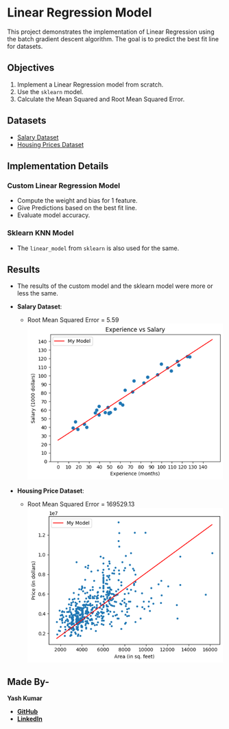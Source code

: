 
# Linear Regression Model

This project demonstrates the implementation of Linear Regression using the batch gradient descent algorithm. The goal is to predict the best fit line for datasets.

## Objectives
1. Implement a Linear Regression model from scratch.
2. Use the `sklearn` model.
3. Calculate the Mean Squared and Root Mean Squared Error.

## Datasets
- [Salary Dataset](https://www.kaggle.com/datasets/syamalapadala/salary-dataset)
- [Housing Prices Dataset](https://www.kaggle.com/datasets/yasserh/housing-prices-dataset?select=Housing.csv)

## Implementation Details

### Custom Linear Regression Model

- Compute the weight and bias for 1 feature.
- Give Predictions based on the best fit line.
- Evaluate model accuracy.

### Sklearn KNN Model
- The `linear_model` from `sklearn` is also used for the same. 


## Results
- The results of the custom model and the sklearn model were more or less the same.
- **Salary Dataset**:
  - Root Mean Squared Error = 5.59
  ![salary](images/salary.png)

- **Housing Price Dataset**:
  - Root Mean Squared Error = 169529.13
  ![housing](images/housing.png)
## Made By-
**Yash Kumar**
- [**GitHub**](https://github.com/yashk1690)
- [**LinkedIn**](https://www.linkedin.com/in/yash-kumar-504649323)



